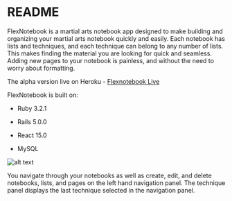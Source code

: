 # README

FlexNotebook is a martial arts notebook app designed to make building and organizing your martial arts notebook quickly and easily. Each notebook has lists and techniques, and each technique can belong to any number of lists. This makes finding the material you are looking for quick and seamless. Adding new pages to your notebook is painless, and without the need to worry about formatting.

The alpha version live on Heroku - [Flexnotebook Live](https://katabook.herokuapp.com/)

FlexNotebook is built on:

* Ruby 3.2.1

* Rails 5.0.0

* React 15.0

* MySQL

![alt text](/app/assets/images/FlexNotebook.jpg "Screenshot")

You navigate through your notebooks as well as create, edit, and delete notebooks, lists, and pages on the left hand navigation panel.  The technique panel displays the last technique selected in the navigation panel.